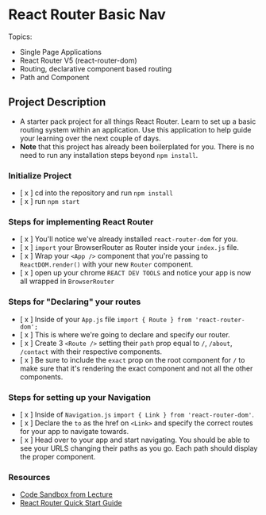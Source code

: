 # React Router Basic Nav

Topics:

* Single Page Applications
* React Router V5 (react-router-dom)
* Routing, declarative component based routing
* Path and Component

## Project Description

* A starter pack project for all things React Router. Learn to set up a basic routing system within an application. Use this application to help guide your learning over the next couple of days.
* **Note** that this project has already been boilerplated for you. There is no need to run any installation steps beyond `npm install`.

### Initialize Project

- [ x ] cd into the repository and run `npm install`
- [ x ] run `npm start`

### Steps for implementing React Router

- [ x ] You'll notice we've already installed `react-router-dom` for you.
- [ x ] `import` your BrowserRouter as Router inside your `index.js` file.
- [ x ] Wrap your `<App />` component that you're passing to `ReactDOM.render()` with your new `Router` component.
- [ x ] open up your chrome `REACT DEV TOOLS` and notice your app is now all wrapped in `BrowserRouter`


### Steps for "Declaring" your routes

- [ x ] Inside of your `App.js` file `import { Route } from 'react-router-dom';`
- [ x ] This is where we're going to declare and specify our router.
- [ x ] Create 3 `<Route />` setting their `path` prop equal to `/`, `/about`, `/contact` with their respective components.
- [ x ] Be sure to include the `exact` prop on the root component for `/` to make sure that it's rendering the exact component and not all the other components.

### Steps for setting up your Navigation

- [ x ] Inside of `Navigation.js` `import { Link } from 'react-router-dom'`.
- [ x ] Declare the `to` as the href on `<Link>` and specify the correct routes for your app to navigate towards.
- [ x ] Head over to your app and start navigating. You should be able to see your URLS changing their paths as you go. Each path should display the proper component. 

### Resources

* [Code Sandbox from Lecture](https://codesandbox.io/s/n58oqgwmP)
* [React Router Quick Start Guide](https://reacttraining.com/react-router/web/guides/quick-start)
